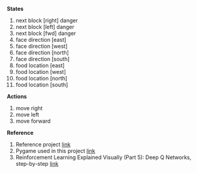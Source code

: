 **States**
1. next block [right] danger
2. next block [left]  danger 
3. next block [fwd]   danger 
4. face direction [east]
5. face direction [west]
6. face direction [north]
7. face direction [south]
8. food location [east]
9. food location [west]
10. food location [north] 
11. food location [south]

**Actions**
1. move right
2. move left
3. move forward

**Reference**
1. Reference project [link](https://github.com/vedantgoswami/SnakeGameAI)
2. Pygame used in this project [link](https://github.com/vedantgoswami/SnakeGameAI/blob/main/snake_game.py)
3. Reinforcement Learning Explained Visually (Part 5): Deep Q Networks, step-by-step [link](https://towardsdatascience.com/reinforcement-learning-explained-visually-part-5-deep-q-networks-step-by-step-5a5317197f4b)
